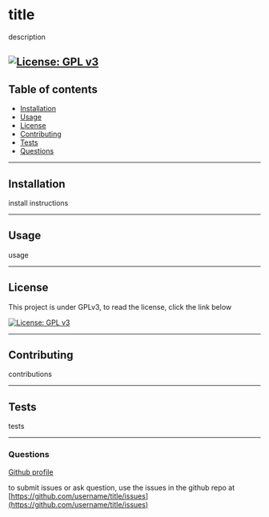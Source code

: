 
  # title
  description

  [![License: GPL v3](https://img.shields.io/badge/License-GPLv3-blue.svg)](https://www.gnu.org/licenses/gpl-3.0)
  ---
  ## Table of contents
  * [Installation](#installation)
  * [Usage](#usage)
  * [License](#license)
  * [Contributing](#contributing)
  * [Tests](#tests)
  * [Questions](#questions)
  ---
  ## Installation
  install instructions

  ---
  ## Usage
  usage

  ---
  ## License
  This project is under GPLv3, to read the license, click the link below

  [![License: GPL v3](https://img.shields.io/badge/License-GPLv3-blue.svg)](https://www.gnu.org/licenses/gpl-3.0)

  ---
  ## Contributing
  contributions

  ---
  ## Tests
  tests

  ---
  ### Questions
  [Github profile](https://github.com/username)

  to submit issues or ask question, use the issues in the github repo at [https://github.com/username/title/issues](https://github.com/username/title/issues)
  